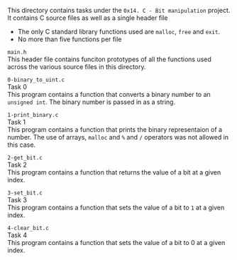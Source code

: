 This directory contains tasks under the `0x14. C - Bit manipulation` project.<br>
It contains C source files as well as a single header file<br>
- The only C standard library functions used are `malloc`, `free` and `exit`.
- No more than five functions per file


`main.h`<br>
This header file contains funciton prototypes of all the functions used across the various source files in this directory.

`0-binary_to_uint.c`<br>
Task 0<br>
This program contains a function that converts a binary number to an `unsigned int`. The binary number is passed in as a string.

`1-print_binary.c`<br>
Task 1<br>
This program contains a function that prints the binary representaion of a number. The use of arrays, `malloc` and `%` and `/` operators was not allowed in this case.

`2-get_bit.c`<br>
Task 2<br>
This program contains a function that returns the value of a bit at a given index.

`3-set_bit.c`<br>
Task 3<br>
This program contains a function that sets the value of a bit to `1` at a given index.

`4-clear_bit.c`<br>
Task 4<br>
This program contains a function that sets the value of a bit to 0 at a given index.
